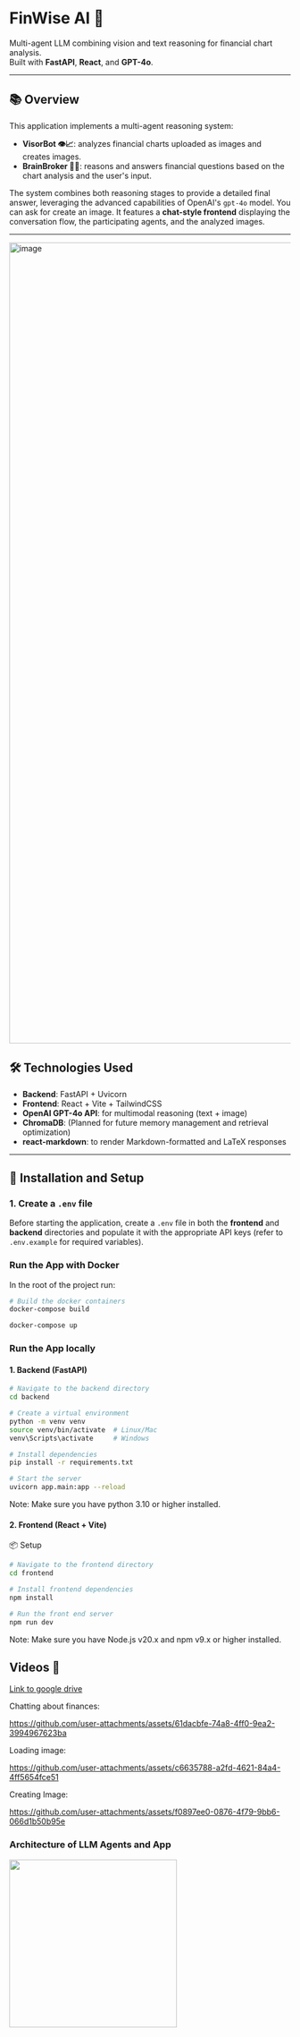 # FinWise AI 🚀

Multi-agent LLM combining vision and text reasoning for financial chart analysis.  
Built with **FastAPI**, **React**, and **GPT-4o**.

---

## 📚 Overview

This application implements a multi-agent reasoning system:
- **VisorBot 👁️📈**: analyzes financial charts uploaded as images and creates images.
- **BrainBroker 🧠💬**: reasons and answers financial questions based on the chart analysis and the user's input.

The system combines both reasoning stages to provide a detailed final answer, leveraging the advanced capabilities of OpenAI's `gpt-4o` model.
You can ask for create an image.
It features a **chat-style frontend** displaying the conversation flow, the participating agents, and the analyzed images.

---

<img width="1432" alt="image" src="https://github.com/user-attachments/assets/16121b80-da77-4b51-ba61-a839d4efa5f7" />


## 🛠️ Technologies Used

- **Backend**: FastAPI + Uvicorn
- **Frontend**: React + Vite + TailwindCSS
- **OpenAI GPT-4o API**: for multimodal reasoning (text + image)
- **ChromaDB**: (Planned for future memory management and retrieval optimization)
- **react-markdown**: to render Markdown-formatted and LaTeX responses
---

## 🚀 Installation and Setup

### 1. **Create a `.env` file**

Before starting the application, create a `.env` file in both the **frontend** and **backend** directories and populate it with the appropriate API keys (refer to `.env.example` for required variables).

### Run the App with Docker
In the root of the project run:
```bash
# Build the docker containers
docker-compose build

docker-compose up
```

### Run the App locally 

#### 1. Backend (FastAPI)

```bash
# Navigate to the backend directory
cd backend

# Create a virtual environment
python -m venv venv
source venv/bin/activate  # Linux/Mac
venv\Scripts\activate     # Windows

# Install dependencies
pip install -r requirements.txt

# Start the server
uvicorn app.main:app --reload
```
Note: Make sure you have python 3.10 or higher installed.

#### 2. Frontend (React + Vite)
📦 Setup

```bash
# Navigate to the frontend directory
cd frontend

# Install frontend dependencies
npm install

# Run the front end server
npm run dev
```
Note: Make sure you have Node.js v20.x and npm v9.x or higher installed.

## Videos 📸
[Link to google drive](https://drive.google.com/drive/folders/1c0z_Y9Xgi7dF6Q4MJia6dIgm6RgNLxHN?usp=sharing)

Chatting about finances: 

https://github.com/user-attachments/assets/61dacbfe-74a8-4ff0-9ea2-3994967623ba

Loading image:

https://github.com/user-attachments/assets/c6635788-a2fd-4621-84a4-4ff5654fce51

Creating Image:

https://github.com/user-attachments/assets/f0897ee0-0876-4f79-9bb6-066d1b50b95e

### Architecture of LLM Agents and App

<a href="https://github.com/user-attachments/assets/021148b6-e2da-436f-b682-ae6d587fb9eb">
  <img src="https://github.com/user-attachments/assets/021148b6-e2da-436f-b682-ae6d587fb9eb" width="300" />
</a>






